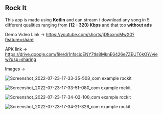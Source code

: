 ## Rock It

This app is made using **Kotlin** and can stream / download any song in 5 different qualities ranging from **(12 - 320) Kbps** and that too **without ads**

Demo Video Link -> https://youtube.com/shorts/jD8oxncMwX0?feature=share

APK link -> https://drive.google.com/file/d/1nfscioENY7tIs8MknE6426e7ZEUT6kOY/view?usp=sharing

Images ->

![Screenshot_2022-07-23-17-33-35-508_com example rockit](https://user-images.githubusercontent.com/90754518/180604203-3eb9ab0c-5d79-4f63-80de-f2b96aec76be.jpg)


![Screenshot_2022-07-23-17-33-51-080_com example rockit](https://user-images.githubusercontent.com/90754518/180604205-84d6c460-c0ba-4b4c-a00a-82d16d3b40e4.jpg)


![Screenshot_2022-07-23-17-34-02-100_com example rockit](https://user-images.githubusercontent.com/90754518/180604206-e5c40606-44b8-410d-9ef2-f7cea8b9afad.jpg)


![Screenshot_2022-07-23-17-34-21-326_com example rockit](https://user-images.githubusercontent.com/90754518/180604209-156f7599-30f8-4770-a3e2-7f3f2d0092ba.jpg)

